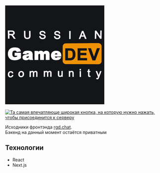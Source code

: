 <img 
  width="320"
  src="public/rgd.png" 
  alt="Russian Gamedev Community"
/>

<a href="https://discord.gg/YYsJez7nRn">
  <img 
    src="https://discordapp.com/api/guilds/504617984594018325/widget.png?style=banner2" 
    alt="Та самая впечатляюще широкая кнопка, на которую нужно нажать, чтобы присоединится к серверу"
  />
</a>

Исходники фронтэнда [rgd.chat](https://rgd.chat/).  
Бэкенд на данный момент остаётся приватным

## Технологии
  - React
  - Next.js
